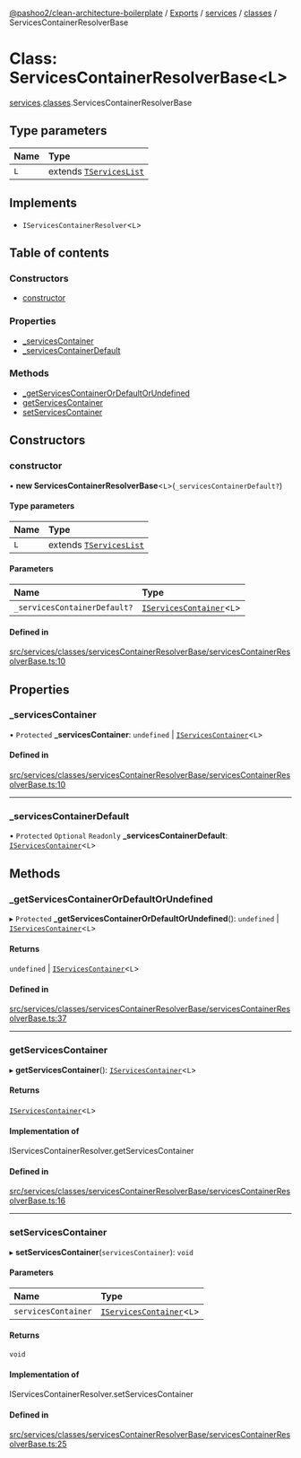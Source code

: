 [@pashoo2/clean-architecture-boilerplate](../README.md) / [Exports](../modules.md) / [services](../modules/services.md) / [classes](../modules/services.classes.md) / ServicesContainerResolverBase

# Class: ServicesContainerResolverBase<L\>

[services](../modules/services.md).[classes](../modules/services.classes.md).ServicesContainerResolverBase

## Type parameters

| Name | Type |
| :------ | :------ |
| `L` | extends [`TServicesList`](../modules/services.interfaces.common.md#tserviceslist) |

## Implements

- `IServicesContainerResolver`<`L`\>

## Table of contents

### Constructors

- [constructor](services.classes.servicescontainerresolverbase.md#constructor)

### Properties

- [\_servicesContainer](services.classes.servicescontainerresolverbase.md#_servicescontainer)
- [\_servicesContainerDefault](services.classes.servicescontainerresolverbase.md#_servicescontainerdefault)

### Methods

- [\_getServicesContainerOrDefaultOrUndefined](services.classes.servicescontainerresolverbase.md#_getservicescontainerordefaultorundefined)
- [getServicesContainer](services.classes.servicescontainerresolverbase.md#getservicescontainer)
- [setServicesContainer](services.classes.servicescontainerresolverbase.md#setservicescontainer)

## Constructors

### constructor

• **new ServicesContainerResolverBase**<`L`\>(`_servicesContainerDefault?`)

#### Type parameters

| Name | Type |
| :------ | :------ |
| `L` | extends [`TServicesList`](../modules/services.interfaces.common.md#tserviceslist) |

#### Parameters

| Name | Type |
| :------ | :------ |
| `_servicesContainerDefault?` | [`IServicesContainer`](../interfaces/services.interfaces.common.iservicescontainer.md)<`L`\> |

#### Defined in

[src/services/classes/servicesContainerResolverBase/servicesContainerResolverBase.ts:10](https://github.com/pashoo2/clean-architecture-boilerplate/blob/4202db5/src/services/classes/servicesContainerResolverBase/servicesContainerResolverBase.ts#L10)

## Properties

### \_servicesContainer

• `Protected` **\_servicesContainer**: `undefined` \| [`IServicesContainer`](../interfaces/services.interfaces.common.iservicescontainer.md)<`L`\>

#### Defined in

[src/services/classes/servicesContainerResolverBase/servicesContainerResolverBase.ts:10](https://github.com/pashoo2/clean-architecture-boilerplate/blob/4202db5/src/services/classes/servicesContainerResolverBase/servicesContainerResolverBase.ts#L10)

___

### \_servicesContainerDefault

• `Protected` `Optional` `Readonly` **\_servicesContainerDefault**: [`IServicesContainer`](../interfaces/services.interfaces.common.iservicescontainer.md)<`L`\>

## Methods

### \_getServicesContainerOrDefaultOrUndefined

▸ `Protected` **_getServicesContainerOrDefaultOrUndefined**(): `undefined` \| [`IServicesContainer`](../interfaces/services.interfaces.common.iservicescontainer.md)<`L`\>

#### Returns

`undefined` \| [`IServicesContainer`](../interfaces/services.interfaces.common.iservicescontainer.md)<`L`\>

#### Defined in

[src/services/classes/servicesContainerResolverBase/servicesContainerResolverBase.ts:37](https://github.com/pashoo2/clean-architecture-boilerplate/blob/4202db5/src/services/classes/servicesContainerResolverBase/servicesContainerResolverBase.ts#L37)

___

### getServicesContainer

▸ **getServicesContainer**(): [`IServicesContainer`](../interfaces/services.interfaces.common.iservicescontainer.md)<`L`\>

#### Returns

[`IServicesContainer`](../interfaces/services.interfaces.common.iservicescontainer.md)<`L`\>

#### Implementation of

IServicesContainerResolver.getServicesContainer

#### Defined in

[src/services/classes/servicesContainerResolverBase/servicesContainerResolverBase.ts:16](https://github.com/pashoo2/clean-architecture-boilerplate/blob/4202db5/src/services/classes/servicesContainerResolverBase/servicesContainerResolverBase.ts#L16)

___

### setServicesContainer

▸ **setServicesContainer**(`servicesContainer`): `void`

#### Parameters

| Name | Type |
| :------ | :------ |
| `servicesContainer` | [`IServicesContainer`](../interfaces/services.interfaces.common.iservicescontainer.md)<`L`\> |

#### Returns

`void`

#### Implementation of

IServicesContainerResolver.setServicesContainer

#### Defined in

[src/services/classes/servicesContainerResolverBase/servicesContainerResolverBase.ts:25](https://github.com/pashoo2/clean-architecture-boilerplate/blob/4202db5/src/services/classes/servicesContainerResolverBase/servicesContainerResolverBase.ts#L25)
